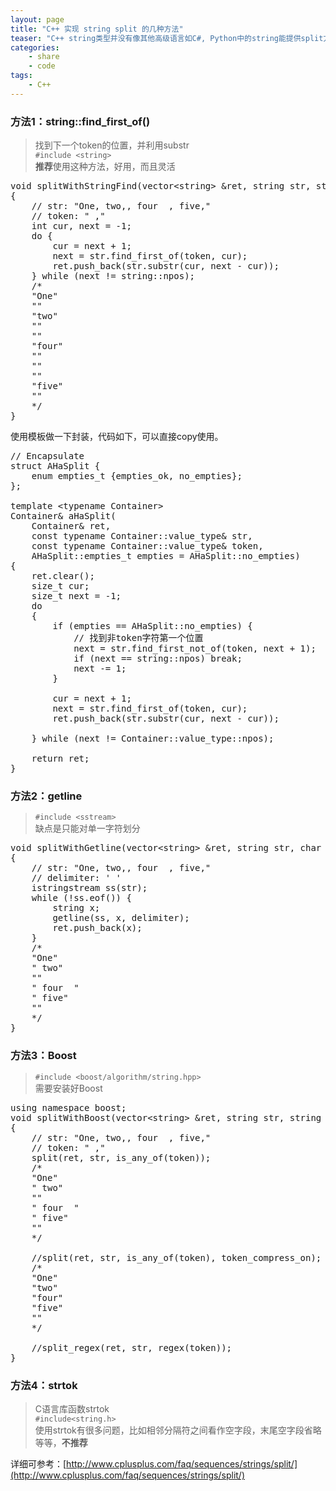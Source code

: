 ```yaml
---
layout: page
title: "C++ 实现 string split 的几种方法"
teaser: "C++ string类型并没有像其他高级语言如C#, Python中的string能提供split方法。但是可以通过其他方式的实现。如下给出了几个比较常见的方法。"
categories:
    - share
    - code
tags: 
    - C++
--- 
```


### 方法1：string::find_first_of()
> 找到下一个token的位置，并利用substr  
> ```#include <string>```   
> **推荐**使用这种方法，好用，而且灵活  

<pre class="brush: cpp; auto-links: true; collapse: true" id="simplecode">
void splitWithStringFind(vector&lt;string&gt; &amp;ret, string str, string token)
{
	// str: &quot;One, two,, four  , five,&quot;
	// token: &quot; ,&quot;
	int cur, next = -1;
	do {
		cur = next + 1;
		next = str.find_first_of(token, cur);
		ret.push_back(str.substr(cur, next - cur));
	} while (next != string::npos);
	/*
	&quot;One&quot;
	&quot;&quot;
	&quot;two&quot;
	&quot;&quot;
	&quot;&quot;
	&quot;four&quot;
	&quot;&quot;
	&quot;&quot;
	&quot;&quot;
	&quot;five&quot;
	&quot;&quot;
	*/
}
</pre>

使用模板做一下封装，代码如下，可以直接copy使用。  

<pre class="brush: cpp; auto-links: true; collapse: true" id="simplecode">
// Encapsulate
struct AHaSplit {
	enum empties_t {empties_ok, no_empties};
};

template &lt;typename Container&gt;
Container&amp; aHaSplit(
	Container&amp; ret,
	const typename Container::value_type&amp; str,
	const typename Container::value_type&amp; token,
	AHaSplit::empties_t empties = AHaSplit::no_empties)
{
	ret.clear();
	size_t cur;
	size_t next = -1;
	do 
	{
		if (empties == AHaSplit::no_empties) {
			// &#25214;&#21040;&#38750;token&#23383;&#31526;&#31532;&#19968;&#20010;&#20301;&#32622;
			next = str.find_first_not_of(token, next + 1);
			if (next == string::npos) break;
			next -= 1;
		}

		cur = next + 1;
		next = str.find_first_of(token, cur);
		ret.push_back(str.substr(cur, next - cur));

	} while (next != Container::value_type::npos);

	return ret;
}
</pre>

### 方法2：getline
> ```#include <sstream>```     
> 缺点是只能对单一字符划分  

<pre class="brush: cpp; auto-links: true; collapse: true" id="simplecode">
void splitWithGetline(vector&lt;string&gt; &amp;ret, string str, char delimiter)
{
	// str: &quot;One, two,, four  , five,&quot;
	// delimiter: ' '
	istringstream ss(str);
	while (!ss.eof()) {
		string x;
		getline(ss, x, delimiter);
		ret.push_back(x);
	}
	/*
	&quot;One&quot;
	&quot; two&quot;
	&quot;&quot;
	&quot; four  &quot;
	&quot; five&quot;
	&quot;&quot;
	*/
}
</pre>
### 方法3：Boost
> ```#include <boost/algorithm/string.hpp>```  
> 需要安装好Boost  

<pre class="brush: cpp; highlight: [6, 16]; auto-links: true; collapse: true" id="simplecode">
using namespace boost;
void splitWithBoost(vector&lt;string&gt; &amp;ret, string str, string token)
{
	// str: &quot;One, two,, four  , five,&quot;
	// token: &quot; ,&quot;
	split(ret, str, is_any_of(token));
	/*
	&quot;One&quot;
	&quot; two&quot;
	&quot;&quot;
	&quot; four  &quot;
	&quot; five&quot;
	&quot;&quot;
	*/

	//split(ret, str, is_any_of(token), token_compress_on);
	/*
	&quot;One&quot;
	&quot;two&quot;
	&quot;four&quot;
	&quot;five&quot;
	&quot;&quot;
	*/

	//split_regex(ret, str, regex(token));
}
</pre>

### 方法4：strtok   
> C语言库函数strtok  
> ```#include<string.h>```   
> 使用strtok有很多问题，比如相邻分隔符之间看作空字段，末尾空字段省略等等，**不推荐**  


详细可参考：[http://www.cplusplus.com/faq/sequences/strings/split/](http://www.cplusplus.com/faq/sequences/strings/split/)  